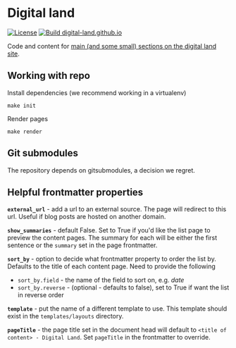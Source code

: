 # Digital land

[![License](https://img.shields.io/github/license/mashape/apistatus.svg)](https://github.com/digital-land/digital-land.github.io/blob/main/LICENSE)
[![Build digital-land.github.io](https://github.com/digital-land/digital-land.github.io/actions/workflows/build.yml/badge.svg)](https://github.com/digital-land/digital-land.github.io/actions/workflows/build.yml)

Code and content for [main (and some small) sections on the digital land site](https://digital-land.github.io/).

## Working with repo

Install dependencies (we recommend working in a virtualenv)

    make init

Render pages

    make render

## Git submodules

The repository depends on gitsubmodules, a decision we regret.

## Helpful frontmatter properties

**`external_url`** - add a url to an external source. The page will redirect to this url. Useful if blog posts are hosted on another domain.

**`show_summaries`** - default False. Set to True if you'd like the list page to preview the content pages. The summary for each will be either the first sentence or the `summary` set in the page frontmatter.

**`sort_by`** - option to decide what frontmatter property to order the list by. Defaults to the title of each content page. Need to provide the following

* `sort_by.field` - the name of the field to sort on, e.g. _date_
* `sort_by.reverse` - (optional - defaults to false), set to True if want the list in reverse order 

**`template`** - put the name of a different template to use. This template should exist in the `templates/layouts` directory.

**`pageTitle`** - the page title set in the document head will default to `<title of content> - Digital Land`. Set `pageTitle` in the frontmatter to override.
